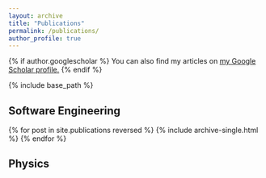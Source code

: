 ```yaml
---
layout: archive
title: "Publications"
permalink: /publications/
author_profile: true
---
```


{% if author.googlescholar %}
  You can also find my articles on <u><a href="{{author.googlescholar}}">my Google Scholar profile</a>.</u>
{% endif %}

{% include base_path %}

<h2>Software Engineering</h2>

{% for post in site.publications reversed %}
  {% include archive-single.html %}
{% endfor %}

<h2>Physics</h2>